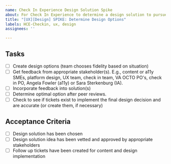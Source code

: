 ```yaml
---
name: Check In Experience Design Solution Spike 
about: For Check In Experience to determine a design solution to pursue
title: "[UX][Design] SPIKE: Determine Design Options"
labels: HCE-Checkin, ux, design
assignees: ''

---
```


## Tasks
- [ ] Create design options (team chooses fidelity based on situation)
- [ ] Get feedback from appropriate stakeholder(s). E.g., content or a11y SMEs, platform design, UX team, check in team, VA OCTO PO's, check in PO, Angela Fowler (a11y) or Sara Sterkenburg (IA).
- [ ] Incorporate feedback into solution(s) 
- [ ] Determine optimal option after peer reviews.  
- [ ] Check to see if tickets exist to implement the final design decision and are accurate (or create them, if necessary)

## Acceptance Criteria
- [ ] Design solution has been chosen
- [ ] Design solution idea has been vetted and approved by appropriate stakeholders 
- [ ] Follow up tickets have been created for content and design implementation 
